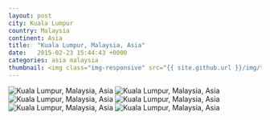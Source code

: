 ```yaml
---
layout: post
city: Kuala Lumpur
country: Malaysia
continent: Asia
title:  "Kuala Lumpur, Malaysia, Asia"
date:   2015-02-23 15:44:43 +0000
categories: asia malaysia
thumbnail: <img class="img-responsive" src="{{ site.github.url }}/img/thumbnails/kuala-lumpur-2.jpg" alt="Kuala Lumpur Malaysia" />
---
```


<div class="img-container">
	<img class="img-responsive" src="{{ site.github.url }}/img/countries/malaysia/kuala-lumpur-1.jpg" alt="Kuala Lumpur, Malaysia, Asia"/>
	<img class="img-responsive" src="{{ site.github.url }}/img/countries/malaysia/kuala-lumpur-2.jpg" alt="Kuala Lumpur, Malaysia, Asia"/>
	<img class="img-responsive" src="{{ site.github.url }}/img/countries/malaysia/kuala-lumpur-3.jpg" alt="Kuala Lumpur, Malaysia, Asia"/>
	<img class="img-responsive" src="{{ site.github.url }}/img/countries/malaysia/kuala-lumpur-4.jpg" alt="Kuala Lumpur, Malaysia, Asia"/>
	<img class="img-responsive" src="{{ site.github.url }}/img/countries/malaysia/kuala-lumpur-5.jpg" alt="Kuala Lumpur, Malaysia, Asia"/>
	<img class="img-responsive" src="{{ site.github.url }}/img/countries/malaysia/kuala-lumpur-6.jpg" alt="Kuala Lumpur, Malaysia, Asia"/>
</div>

